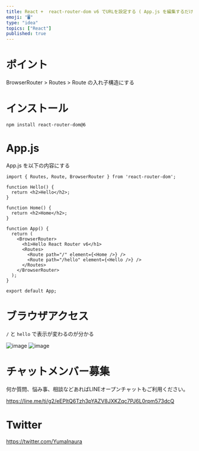 ```yaml
---
title: React +  react-router-dom v6 でURLを設定する ( App.js を編集するだけの最小構成 )
emoji: "🖥"
type: "idea"
topics: ["React"]
published: true
---
```


# ポイント

BrowserRouter > Routes > Route の入れ子構造にする

# インストール

`npm install react-router-dom@6`

# App.js

App.js を以下の内容にする

```react
import { Routes, Route, BrowserRouter } from 'react-router-dom';

function Hello() {
  return <h2>Hello</h2>;
}

function Home() {
  return <h2>Home</h2>;
}

function App() {
  return (
    <BrowserRouter>
      <h1>Hello React Router v6</h1>
      <Routes>
        <Route path="/" element={<Home />} />
        <Route path="/hello" element={<Hello />} />
      </Routes>
    </BrowserRouter>
  );
}

export default App;
```

# ブラウザアクセス

`/` と `hello` で表示が変わるのが分かる

![image](https://user-images.githubusercontent.com/13635059/209929661-b4090b3c-c0be-4e28-b283-be5011cc857c.png)
![image](https://user-images.githubusercontent.com/13635059/209929656-a2d8cd6f-e217-4ceb-807c-92699a6dee06.png)

# チャットメンバー募集


何か質問、悩み事、相談などあればLINEオープンチャットもご利用ください。

https://line.me/ti/g2/eEPltQ6Tzh3pYAZV8JXKZqc7PJ6L0rpm573dcQ


# Twitter

https://twitter.com/YumaInaura

